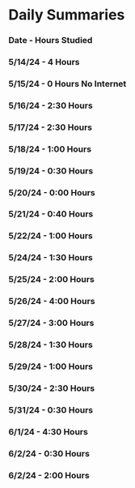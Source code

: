 # Daily Summaries
### Date - Hours Studied

### 5/14/24 - 4 Hours
### 5/15/24 - 0 Hours No Internet
### 5/16/24 - 2:30 Hours
### 5/17/24 - 2:30 Hours
### 5/18/24 - 1:00 Hours
### 5/19/24 - 0:30 Hours
### 5/20/24 - 0:00 Hours
### 5/21/24 - 0:40 Hours
### 5/22/24 - 1:00 Hours
### 5/24/24 - 1:30 Hours
### 5/25/24 - 2:00 Hours
### 5/26/24 - 4:00 Hours
### 5/27/24 - 3:00 Hours
### 5/28/24 - 1:30 Hours
### 5/29/24 - 1:00 Hours
### 5/30/24 - 2:30 Hours
### 5/31/24 - 0:30 Hours
### 6/1/24 - 4:30 Hours
### 6/2/24 - 0:30 Hours
### 6/2/24 - 2:00 Hours